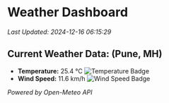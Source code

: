 
# Weather Dashboard

_Last Updated: 2024-12-16 06:15:29_

## Current Weather Data: (Pune, MH)
- **Temperature:** 25.4 °C ![Temperature Badge](https://img.shields.io/badge/Temperature-Medium%20Temp-green)
- **Wind Speed:** 11.6 km/h ![Wind Speed Badge](https://img.shields.io/badge/Wind%20Speed-Low%20Wind-blue)

*Powered by Open-Meteo API*
